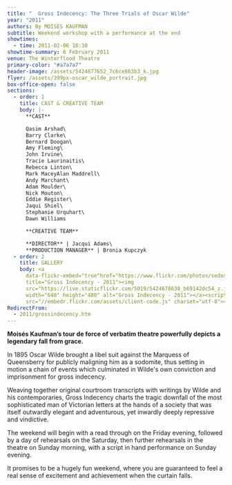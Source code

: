 ```yaml
---
title: "  Gross Indecency: The Three Trials of Oscar Wilde"
year: "2011"
authors: By MOISES KAUFMAN
subtitle: Weekend workshop with a performance at the end
showtimes:
  - time: 2011-02-06 18:30
showtime-summary: 6 February 2011
venue: The Winterflood Theatre
primary-color: "#a7a7a7"
header-image: /assets/5424677652_7c6ce863b3_k.jpg
flyer: /assets/399px-oscar_wilde_portrait.jpg
box-office-open: false
sections:
  - order: 1
    title: CAST & CREATIVE TEAM
    body: |-
      **CAST**

      Qasim Arshad\
      Barry Clarke\
      Bernard Doogan\
      Amy Fleming\
      John Irvine\
      Tracie Laurinaitis\
      Rebecca Linton\
      Mark MaceyAlan Maddrell\
      Andy Marchant\
      Adam Moulder\
      Nick Mouton\
      Eddie Register\
      Jaqui Shiel\
      Stephanie Urquhart\
      Dawn Williams

      **CREATIVE TEAM**

      **DIRECTOR** | Jacqui Adams\
      **PRODUCTION MANAGER** | Bronia Kupczyk
  - order: 2
    title: GALLERY
    body: <a
      data-flickr-embed="true"href="https://www.flickr.com/photos/sedos/albums/72157625866713515"
      title="Gross Indecency - 2011"><img
      src="https://live.staticflickr.com/5019/5424678638_b69142dc54_z.jpg"
      width="640" height="480" alt="Gross Indecency - 2011"></a><script async
      src="//embedr.flickr.com/assets/client-code.js" charset="utf-8"></script>
RedirectFrom:
  - 2011/grossindecency.htm
---
```

**Moisés Kaufman’s tour de force of verbatim theatre powerfully depicts a legendary fall from grace.**

In 1895 Oscar Wilde brought a libel suit against the Marquess of Queensberry for publicly maligning him as a sodomite, thus setting in motion a chain of events which culminated in Wilde's own conviction and imprisonment for gross indecency.

Weaving together original courtroom transcripts with writings by Wilde and his contemporaries, Gross Indecency charts the tragic downfall of the most sophisticated man of Victorian letters at the hands of a society that was itself outwardly elegant and adventurous, yet inwardly deeply repressive and vindictive.

The weekend will begin with a read through on the Friday evening, followed by a day of rehearsals on the Saturday, then further rehearsals in the theatre on Sunday morning, with a script in hand performance on Sunday evening.

It promises to be a hugely fun weekend, where you are guaranteed to feel a real sense of excitement and achievement when the curtain falls.